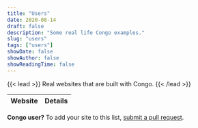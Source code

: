 ```yaml
---
title: "Users"
date: 2020-08-14
draft: false
description: "Some real life Congo examples."
slug: "users"
tags: ["users"]
showDate: false
showAuthor: false
showReadingTime: false
---
```


{{< lead >}}
Real websites that are built with Congo.
{{< /lead >}}

| Website | Details |
| ------- | ------- |

**Congo user?** To add your site to this list, [submit a pull request](https://github.com/jpanther/Congo/blob/dev/exampleSite/content/users.md).
